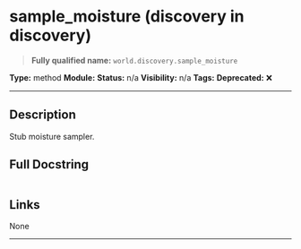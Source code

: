 # sample_moisture (discovery in discovery)
> **Fully qualified name:** `world.discovery.sample_moisture`

**Type:** method
**Module:** 
**Status:** n/a
**Visibility:** n/a
**Tags:** 
**Deprecated:** ❌

---

## Description
Stub moisture sampler.

## Full Docstring
```

```

## Links
None

---
